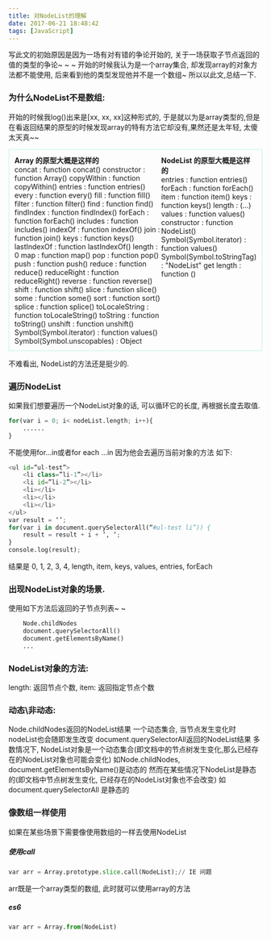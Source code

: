 ```yaml
---
title: 对NodeList的理解
date: 2017-06-21 18:48:42
tags: [JavaScript]
---
```


写此文的初始原因是因为一场有对有错的争论开始的, 关于一场获取子节点返回的值的类型的争论~ ~ ~
开始的时候我认为是一个array集合, 却发现array的对象方法都不能使用, 后来看到他的类型发现他并不是一个数组~
所以以此文,总结一下.
<!-- more -->
### 为什么NodeList不是数组:
开始的时候我log()出来是[xx, xx, xx]这种形式的, 于是就以为是array类型的,但是在看返回结果的原型的时候发现array的特有方法它却没有,果然还是太年轻, 太傻太天真~~
<style type="text/css">.proto{display: flex; padding: 10px; border: 2px solid #daf7f2;} .proto li{list-style: none !important;} .proto h4{margin: 0;}</style>
<ul class="proto"><li style="flex: 1 1 auto;"><h4>Array 的原型大概是这样的</h4>concat : function concat()
	constructor : function Array()
	copyWithin : function copyWithin()
	entries : function entries()
	every : function every()
	fill : function fill()
	filter : function filter()
	find : function find()
	findIndex : function findIndex()
	forEach : function forEach()
	includes : function includes()
	indexOf : function indexOf()
	join : function join()
	keys : function keys()
	lastIndexOf : function lastIndexOf()
	length : 0
	map : function map()
	pop : function pop()
	push : function push()
	reduce : function reduce()
	reduceRight : function reduceRight()
	reverse : function reverse()
	shift : function shift()
	slice : function slice()
	some : function some()
	sort : function sort()
	splice : function splice()
	toLocaleString : function toLocaleString()
	toString : function toString()
	unshift : function unshift()
	Symbol(Symbol.iterator) : function values()
	Symbol(Symbol.unscopables) : Object</li><li style="flex: 1 1 auto;"><h4>NodeList 的原型大概是这样的</h4>entries : function entries()
	forEach : function forEach()
	item : function item()
	keys : function keys()
	length : (...)
	values : function values()
	constructor : function NodeList()
	Symbol(Symbol.iterator) : function values()
	Symbol(Symbol.toStringTag) : "NodeList"
	get length : function ()</li></ul>
不难看出, NodeList的方法还是挺少的.

### 遍历NodeList
如果我们想要遍历一个NodeList对象的话, 可以循环它的长度, 再根据长度去取值.
```python
for(var i = 0; i< nodeList.length; i++){
	......
}
```
不能使用for...in或者for each ...in 因为他会去遍历当前对象的方法
如下:
```python
<ul id=”ul-test”>
	<li class=”li-1”></li>
	<li id=”li-2”></li>
	<li></li>
	<li></li>
	<li></li>
</ul>
var result = ‘’;
for(var i in document.querySelectorAll(“#ul-test li”)) {
	result = result + i + ‘, ‘;
}
console.log(result);
```
结果是 0, 1, 2, 3, 4, length, item, keys, values, entries, forEach

### 出现NodeList对象的场景. 
使用如下方法后返回的子节点列表~ ~
```python
	Node.childNodes
	document.querySelectorAll()
	document.getElementsByName()
	...
```
### NodeList对象的方法:
length: 返回节点个数,
item:  返回指定节点个数
	

### 动态\非动态:
Node.childNodes返回的NodeList结果
一个动态集合, 当节点发生变化时nodeList也会随即发生改变
document.querySelectorAll返回的NodeList结果
多数情况下, NodeList对象是一个动态集合(即文档中的节点树发生变化,那么已经存在的NodeList对象也可能会变化)
如Node.childNodes, document.getElementsByName()是动态的
然而在某些情况下NodeList是静态的(即文档中节点树发生变化, 已经存在的NodeList对象也不会改变)
如document.querySelectorAll 是静态的

### 像数组一样使用
如果在某些场景下需要像使用数组的一样去使用NodeList
##### 使用call
```python
var arr = Array.prototype.slice.call(NodeList);// IE 问题
```
arr既是一个array类型的数组, 此时就可以使用array的方法
##### es6
```python
var arr = Array.from(NodeList)
```
